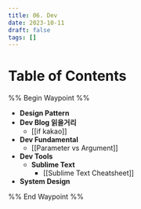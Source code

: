 ```yaml
---
title: 06. Dev
date: 2023-10-11
draft: false
tags: []
---
```

# Table of Contents
%% Begin Waypoint %%
- **Design Pattern**
- **Dev Blog 읽을거리**
	- [[if kakao]]
- **Dev Fundamental**
	- [[Parameter vs Argument]]
- **Dev Tools**
	- **Sublime Text**
		- [[Sublime Text Cheatsheet]]
- **System Design**

%% End Waypoint %%
